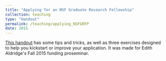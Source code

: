 ```yaml
---
title: "Applying for an NSF Graduate Research Fellowship"
collection: teaching
type: "Handout"
permalink: /teaching/applying_NSFGRFP
date: 2015
---
```


[This handout](https://www.dropbox.com/s/6yhg50hgw3fjfuw/howToGetAnNSFGFRP.pdf?dl=0) has some tips and tricks, as well as three exercises designed to help you kickstart or improve your application. It was made for Edith Aldridge's Fall 2015 funding proseminar. 

